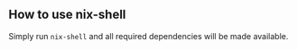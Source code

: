 ## How to use nix-shell
Simply run `nix-shell` and all required dependencies will be made available.
